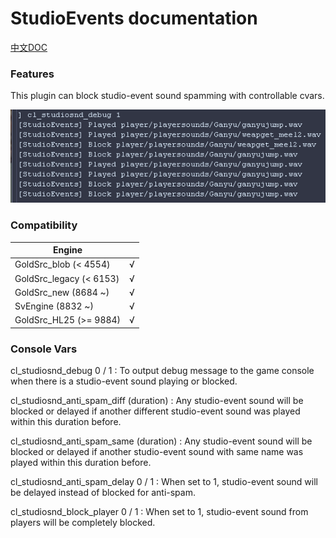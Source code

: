 # StudioEvents documentation

[中文DOC](StudioEventsCN.md)

### Features

This plugin can block studio-event sound spamming with controllable cvars.

![](/img/8.png)

### Compatibility

|        Engine            |      |
|        ----              | ---- |
| GoldSrc_blob   (< 4554)  | √    |
| GoldSrc_legacy (< 6153)  | √    |
| GoldSrc_new    (8684 ~)  | √    |
| SvEngine       (8832 ~)  | √    |
| GoldSrc_HL25   (>= 9884) | √    |

### Console Vars

cl_studiosnd_debug 0 / 1 : To output debug message to the game console when there is a studio-event sound playing or blocked.

cl_studiosnd_anti_spam_diff (duration) : Any studio-event sound will be blocked or delayed if another different studio-event sound was played within this duration before.

cl_studiosnd_anti_spam_same (duration) : Any studio-event sound will be blocked or delayed if another studio-event sound with same name was played within this duration before.

cl_studiosnd_anti_spam_delay 0 / 1 : When set to 1, studio-event sound will be delayed instead of blocked for anti-spam.

cl_studiosnd_block_player 0 / 1 : When set to 1, studio-event sound from players will be completely blocked.